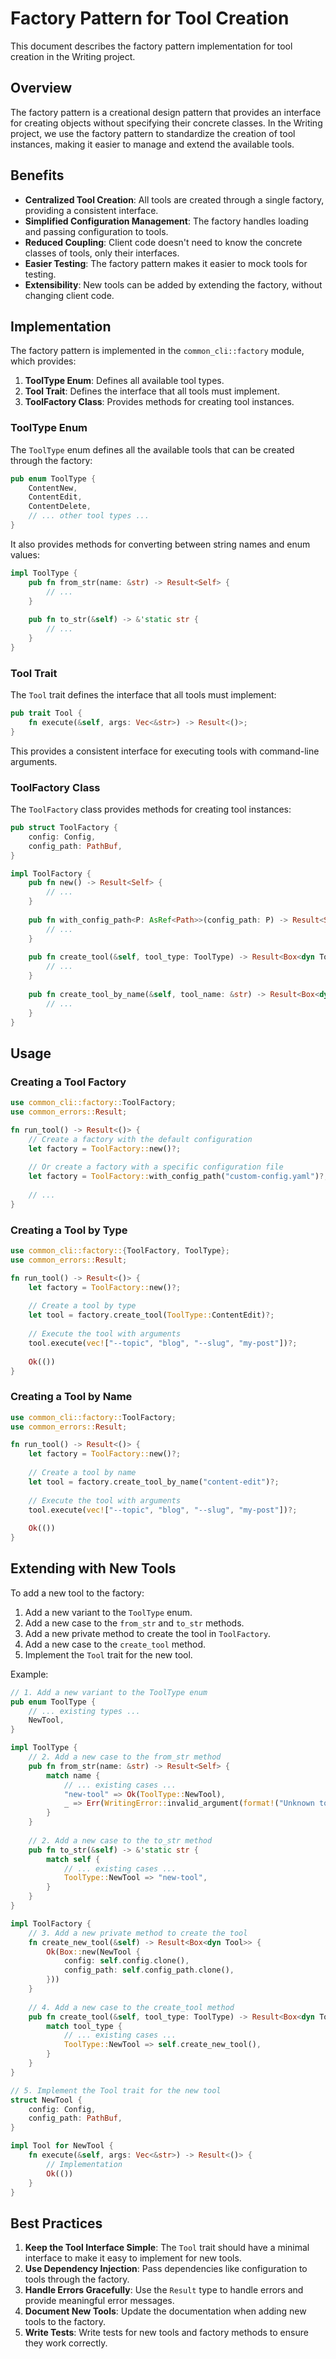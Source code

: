 # Factory Pattern for Tool Creation

This document describes the factory pattern implementation for tool creation in the Writing project.

## Overview

The factory pattern is a creational design pattern that provides an interface for creating objects without specifying their concrete classes. In the Writing project, we use the factory pattern to standardize the creation of tool instances, making it easier to manage and extend the available tools.

## Benefits

- **Centralized Tool Creation**: All tools are created through a single factory, providing a consistent interface.
- **Simplified Configuration Management**: The factory handles loading and passing configuration to tools.
- **Reduced Coupling**: Client code doesn't need to know the concrete classes of tools, only their interfaces.
- **Easier Testing**: The factory pattern makes it easier to mock tools for testing.
- **Extensibility**: New tools can be added by extending the factory, without changing client code.

## Implementation

The factory pattern is implemented in the `common_cli::factory` module, which provides:

1. **ToolType Enum**: Defines all available tool types.
2. **Tool Trait**: Defines the interface that all tools must implement.
3. **ToolFactory Class**: Provides methods for creating tool instances.

### ToolType Enum

The `ToolType` enum defines all the available tools that can be created through the factory:

```rust
pub enum ToolType {
    ContentNew,
    ContentEdit,
    ContentDelete,
    // ... other tool types ...
}
```

It also provides methods for converting between string names and enum values:

```rust
impl ToolType {
    pub fn from_str(name: &str) -> Result<Self> {
        // ...
    }
    
    pub fn to_str(&self) -> &'static str {
        // ...
    }
}
```

### Tool Trait

The `Tool` trait defines the interface that all tools must implement:

```rust
pub trait Tool {
    fn execute(&self, args: Vec<&str>) -> Result<()>;
}
```

This provides a consistent interface for executing tools with command-line arguments.

### ToolFactory Class

The `ToolFactory` class provides methods for creating tool instances:

```rust
pub struct ToolFactory {
    config: Config,
    config_path: PathBuf,
}

impl ToolFactory {
    pub fn new() -> Result<Self> {
        // ...
    }
    
    pub fn with_config_path<P: AsRef<Path>>(config_path: P) -> Result<Self> {
        // ...
    }
    
    pub fn create_tool(&self, tool_type: ToolType) -> Result<Box<dyn Tool>> {
        // ...
    }
    
    pub fn create_tool_by_name(&self, tool_name: &str) -> Result<Box<dyn Tool>> {
        // ...
    }
}
```

## Usage

### Creating a Tool Factory

```rust
use common_cli::factory::ToolFactory;
use common_errors::Result;

fn run_tool() -> Result<()> {
    // Create a factory with the default configuration
    let factory = ToolFactory::new()?;
    
    // Or create a factory with a specific configuration file
    let factory = ToolFactory::with_config_path("custom-config.yaml")?;
    
    // ...
}
```

### Creating a Tool by Type

```rust
use common_cli::factory::{ToolFactory, ToolType};
use common_errors::Result;

fn run_tool() -> Result<()> {
    let factory = ToolFactory::new()?;
    
    // Create a tool by type
    let tool = factory.create_tool(ToolType::ContentEdit)?;
    
    // Execute the tool with arguments
    tool.execute(vec!["--topic", "blog", "--slug", "my-post"])?;
    
    Ok(())
}
```

### Creating a Tool by Name

```rust
use common_cli::factory::ToolFactory;
use common_errors::Result;

fn run_tool() -> Result<()> {
    let factory = ToolFactory::new()?;
    
    // Create a tool by name
    let tool = factory.create_tool_by_name("content-edit")?;
    
    // Execute the tool with arguments
    tool.execute(vec!["--topic", "blog", "--slug", "my-post"])?;
    
    Ok(())
}
```

## Extending with New Tools

To add a new tool to the factory:

1. Add a new variant to the `ToolType` enum.
2. Add a new case to the `from_str` and `to_str` methods.
3. Add a new private method to create the tool in `ToolFactory`.
4. Add a new case to the `create_tool` method.
5. Implement the `Tool` trait for the new tool.

Example:

```rust
// 1. Add a new variant to the ToolType enum
pub enum ToolType {
    // ... existing types ...
    NewTool,
}

impl ToolType {
    // 2. Add a new case to the from_str method
    pub fn from_str(name: &str) -> Result<Self> {
        match name {
            // ... existing cases ...
            "new-tool" => Ok(ToolType::NewTool),
            _ => Err(WritingError::invalid_argument(format!("Unknown tool: {}", name))),
        }
    }
    
    // 2. Add a new case to the to_str method
    pub fn to_str(&self) -> &'static str {
        match self {
            // ... existing cases ...
            ToolType::NewTool => "new-tool",
        }
    }
}

impl ToolFactory {
    // 3. Add a new private method to create the tool
    fn create_new_tool(&self) -> Result<Box<dyn Tool>> {
        Ok(Box::new(NewTool {
            config: self.config.clone(),
            config_path: self.config_path.clone(),
        }))
    }
    
    // 4. Add a new case to the create_tool method
    pub fn create_tool(&self, tool_type: ToolType) -> Result<Box<dyn Tool>> {
        match tool_type {
            // ... existing cases ...
            ToolType::NewTool => self.create_new_tool(),
        }
    }
}

// 5. Implement the Tool trait for the new tool
struct NewTool {
    config: Config,
    config_path: PathBuf,
}

impl Tool for NewTool {
    fn execute(&self, args: Vec<&str>) -> Result<()> {
        // Implementation
        Ok(())
    }
}
```

## Best Practices

1. **Keep the Tool Interface Simple**: The `Tool` trait should have a minimal interface to make it easy to implement for new tools.
2. **Use Dependency Injection**: Pass dependencies like configuration to tools through the factory.
3. **Handle Errors Gracefully**: Use the `Result` type to handle errors and provide meaningful error messages.
4. **Document New Tools**: Update the documentation when adding new tools to the factory.
5. **Write Tests**: Write tests for new tools and factory methods to ensure they work correctly. 